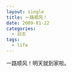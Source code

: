 ```yaml
---
layout: single
title: 一路顺风！
date: 2009-01-22
categories:
  - 日志
tags:
  - life
---
```


一路顺风！明天就到家啦。
